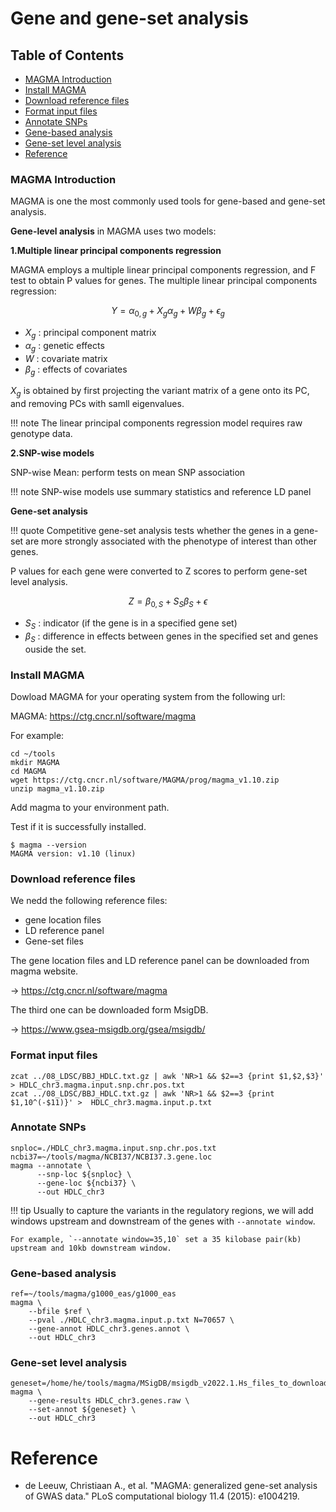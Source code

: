 # Gene and gene-set analysis

## Table of Contents

- [MAGMA Introduction](#magma-introduction)
- [Install MAGMA](#install-magma)
- [Download reference files](#download-reference-files)
- [Format input files](#format-input-files)
- [Annotate SNPs](#annotate-snps)
- [Gene-based analysis](#gene-based-analysis)
- [Gene-set level analysis](#gene-set-level-analysis)
- [Reference](#reference)

### MAGMA Introduction

MAGMA is one the most commonly used tools for gene-based and gene-set analysis. 

**Gene-level analysis** in MAGMA uses two models:

**1.Multiple linear principal components regression**

MAGMA employs a multiple linear principal components regression, and F test to obtain P values for genes.
The multiple linear principal components regression: 

$$
Y = \alpha_{0,g} + X_g \alpha_g + W \beta_g + \epsilon_g
$$

- $X_g$ : principal component matrix 
- $\alpha_g$ : genetic effects
- $W$ : covariate matrix
- $\beta_g$ : effects of covariates 

$X_g$ is obtained by first projecting the variant matrix of a gene onto its PC, and removing PCs with samll eigenvalues.

!!! note
    The linear principal components regression model requires raw genotype data.

**2.SNP-wise models**

SNP-wise Mean: perform tests on mean SNP association

!!! note
    SNP-wise models use summary statistics and reference LD panel

**Gene-set analysis**

!!! quote
    Competitive gene-set analysis tests whether the genes in a gene-set are more strongly associated with the phenotype of interest than other genes.

P values for each gene were converted to Z scores to perform gene-set level analysis.

$$
Z = \beta_{0,S} + S_S \beta_S + \epsilon
$$

- $S_S$ : indicator (if the gene is in a specified gene set)
- $\beta_S$ : difference in effects between genes in the specified set and genes ouside the set.

### Install MAGMA
Dowload MAGMA for your operating system from the following url:

MAGMA: https://ctg.cncr.nl/software/magma

For example:
```
cd ~/tools
mkdir MAGMA
cd MAGMA
wget https://ctg.cncr.nl/software/MAGMA/prog/magma_v1.10.zip
unzip magma_v1.10.zip
```
Add magma to your environment path.

Test if it is successfully installed.
```
$ magma --version
MAGMA version: v1.10 (linux)
```

### Download reference files

We nedd the following reference files:

- gene location files
- LD reference panel
- Gene-set files

The gene location files and LD reference panel can be downloaded from magma website. 

-> https://ctg.cncr.nl/software/magma

The third one can be downloaded form MsigDB. 

-> https://www.gsea-msigdb.org/gsea/msigdb/

### Format input files
```
zcat ../08_LDSC/BBJ_HDLC.txt.gz | awk 'NR>1 && $2==3 {print $1,$2,$3}' > HDLC_chr3.magma.input.snp.chr.pos.txt
zcat ../08_LDSC/BBJ_HDLC.txt.gz | awk 'NR>1 && $2==3 {print $1,10^(-$11)}' >  HDLC_chr3.magma.input.p.txt

```
### Annotate SNPs

```
snploc=./HDLC_chr3.magma.input.snp.chr.pos.txt
ncbi37=~/tools/magma/NCBI37/NCBI37.3.gene.loc
magma --annotate \
      --snp-loc ${snploc} \
      --gene-loc ${ncbi37} \
      --out HDLC_chr3
```

!!! tip
    Usually to capture the variants in the regulatory regions, we will add windows upstream and downstream of the genes with `--annotate window`. 
    
    For example, `--annotate window=35,10` set a 35 kilobase pair(kb) upstream and 10kb downstream window.


### Gene-based analysis
```
ref=~/tools/magma/g1000_eas/g1000_eas
magma \
	--bfile $ref \
	--pval ./HDLC_chr3.magma.input.p.txt N=70657 \
	--gene-annot HDLC_chr3.genes.annot \
	--out HDLC_chr3

```
### Gene-set level analysis

```
geneset=/home/he/tools/magma/MSigDB/msigdb_v2022.1.Hs_files_to_download_locally/msigdb_v2022.1.Hs_GMTs/msigdb.v2022.1.Hs.entrez.gmt
magma \
	--gene-results HDLC_chr3.genes.raw \
	--set-annot ${geneset} \
	--out HDLC_chr3
```

# Reference
- de Leeuw, Christiaan A., et al. "MAGMA: generalized gene-set analysis of GWAS data." PLoS computational biology 11.4 (2015): e1004219.
